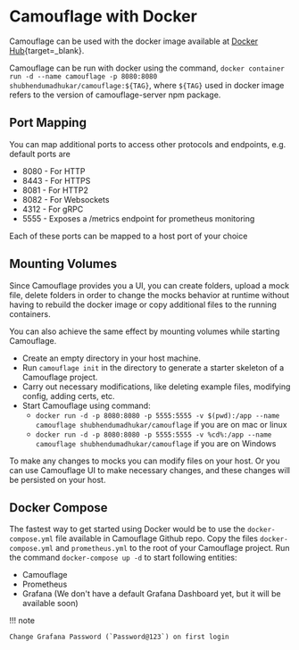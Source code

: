 # Camouflage with Docker

Camouflage can be used with the docker image available at [Docker Hub](https://hub.docker.com/repository/docker/shubhendumadhukar/camouflage){target=\_blank}.

Camouflage can be run with docker using the command, `docker container run -d --name camouflage -p 8080:8080 shubhendumadhukar/camouflage:${TAG}`, where `${TAG}` used in docker image refers to the version of camouflage-server npm package.

## Port Mapping
You can map additional ports to access other protocols and endpoints, e.g. default ports are

- 8080 - For HTTP
- 8443 - For HTTPS
- 8081 - For HTTP2
- 8082 - For Websockets
- 4312 - For gRPC
- 5555 - Exposes a /metrics endpoint for prometheus monitoring

Each of these ports can be mapped to a host port of your choice

## Mounting Volumes

Since Camouflage provides you a UI, you can create folders, upload a mock file, delete folders in order to change the mocks behavior at runtime without having to rebuild the docker image or copy additional files to the running containers.

You can also achieve the same effect by mounting volumes while starting Camouflage.

- Create an empty directory in your host machine.
- Run `camouflage init` in the directory to generate a starter skeleton of a Camouflage project.
- Carry out necessary modifications, like deleting example files, modifying config, adding certs, etc.
- Start Camouflage using command: 
    - `docker run -d -p 8080:8080 -p 5555:5555 -v $(pwd):/app --name camouflage shubhendumadhukar/camouflage` if you are on mac or linux
    - `docker run -d -p 8080:8080 -p 5555:5555 -v %cd%:/app --name camouflage shubhendumadhukar/camouflage` if you are on Windows

To make any changes to mocks you can modify files on your host. Or you can use Camouflage UI to make necessary changes, and these changes will be persisted on your host.

## Docker Compose

The fastest way to get started using Docker would be to use the `docker-compose.yml` file available in Camouflage Github repo. Copy the files `docker-compose.yml` and `prometheus.yml` to the root of your Camouflage project. Run the command `docker-compose up -d` to start following entities:

- Camouflage
- Prometheus
- Grafana (We don't have a default Grafana Dashboard yet, but it will be available soon)

!!! note

    Change Grafana Password (`Password@123`) on first login